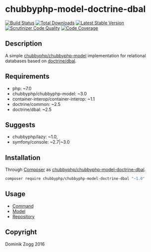 # chubbyphp-model-doctrine-dbal

[![Build Status](https://api.travis-ci.org/chubbyphp/chubbyphp-model-doctrine-dbal.png?branch=master)](https://travis-ci.org/chubbyphp/chubbyphp-model-doctrine-dbal)
[![Total Downloads](https://poser.pugx.org/chubbyphp/chubbyphp-model-doctrine-dbal/downloads.png)](https://packagist.org/packages/chubbyphp/chubbyphp-model-doctrine-dbal)
[![Latest Stable Version](https://poser.pugx.org/chubbyphp/chubbyphp-model-doctrine-dbal/v/stable.png)](https://packagist.org/packages/chubbyphp/chubbyphp-model-doctrine-dbal)
[![Scrutinizer Code Quality](https://scrutinizer-ci.com/g/chubbyphp/chubbyphp-model-doctrine-dbal/badges/quality-score.png?b=master)](https://scrutinizer-ci.com/g/chubbyphp/chubbyphp-model-doctrine-dbal/?branch=master)
[![Code Coverage](https://scrutinizer-ci.com/g/chubbyphp/chubbyphp-model-doctrine-dbal/badges/coverage.png?b=master)](https://scrutinizer-ci.com/g/chubbyphp/chubbyphp-model-doctrine-dbal/?branch=master)

## Description

A simple [chubbyphp/chubbyphp-model][2] implementation for relational databases based on [doctrine/dbal][3].

## Requirements

 * php: ~7.0
 * chubbyphp/chubbyphp-model: ~3.0
 * container-interop/container-interop: ~1.1
 * doctrine/common: ~2.5
 * doctrine/dbal: ~2.5

## Suggests

 * chubbyphp/lazy: ~1.0,
 * symfony/console: ~2.7|~3.0

## Installation

Through [Composer](http://getcomposer.org) as [chubbyphp/chubbyphp-model-doctrine-dbal][1].

```sh
composer require chubbyphp/chubbyphp-model-doctrine-dbal "~1.0"
```

## Usage

 * [Command][4]
 * [Model][5]
 * [Repository][6]

[1]: https://packagist.org/packages/chubbyphp/chubbyphp-model-doctrine-dbal
[2]: https://github.com/chubbyphp/chubbyphp-model
[3]: https://github.com/doctrine/dbal
[4]: doc/Command.md
[5]: doc/Model.md
[6]: doc/Repository.md

## Copyright

Dominik Zogg 2016
